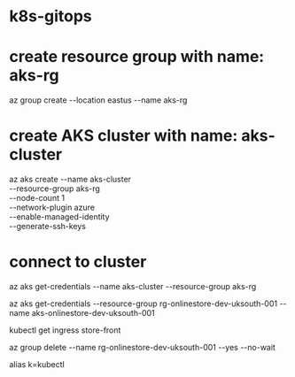 # k8s-gitops

# create resource group with name: aks-rg
az group create --location eastus --name aks-rg

# create AKS cluster with name: aks-cluster
az aks create --name aks-cluster \
              --resource-group aks-rg \
              --node-count 1 \
              --network-plugin azure \
              --enable-managed-identity \
              --generate-ssh-keys

# connect to cluster
az aks get-credentials --name aks-cluster --resource-group aks-rg


az aks get-credentials --resource-group rg-onlinestore-dev-uksouth-001 --name aks-onlinestore-dev-uksouth-001

kubectl get ingress store-front 

az group delete --name rg-onlinestore-dev-uksouth-001 --yes --no-wait

alias k=kubectl